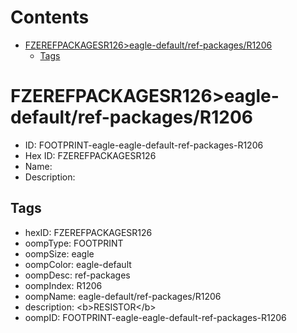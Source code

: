 



Contents
========

* [FZEREFPACKAGESR126>eagle-default/ref-packages/R1206](#fzerefpackagesr126eagle-defaultref-packagesr1206)
	* [Tags](#tags)

# FZEREFPACKAGESR126>eagle-default/ref-packages/R1206

- ID: FOOTPRINT-eagle-eagle-default-ref-packages-R1206
- Hex ID: FZEREFPACKAGESR126
- Name: 
- Description: 

## Tags

- hexID: FZEREFPACKAGESR126
- oompType: FOOTPRINT
- oompSize: eagle
- oompColor: eagle-default
- oompDesc: ref-packages
- oompIndex: R1206
- oompName: eagle-default/ref-packages/R1206
- description: &lt;b&gt;RESISTOR&lt;/b&gt;
- oompID: FOOTPRINT-eagle-eagle-default-ref-packages-R1206

